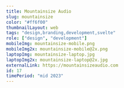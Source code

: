 ```yaml
---
title: Mountainsize Audio
slug: mountainsize
color: "#ff6f00"
thumbnailLayout: web
tags: "design,branding,development,svelte"
role: ["design", "development"]
mobileImg: mountainsize-mobile.png
mobileImg2x: mountainsize-mobile@2x.png
laptopImg: mountainsize-laptop.jpg
laptopImg2x: mountainsize-laptop@2x.jpg
externalLink: https://mountainsizeaudio.com
id: 17
timePeriod: "mid 2023"
---
```

